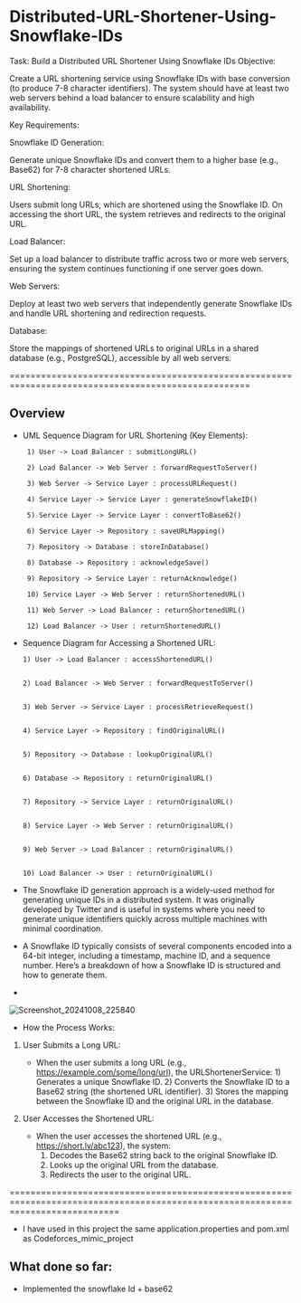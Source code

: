 # Distributed-URL-Shortener-Using-Snowflake-IDs

Task: Build a Distributed URL Shortener Using Snowflake IDs
Objective:


Create a URL shortening service using Snowflake IDs with base conversion (to produce 7-8 character identifiers). The system should have at least two web servers behind a load balancer to ensure scalability and high availability.


Key Requirements:


Snowflake ID Generation:


Generate unique Snowflake IDs and convert them to a higher base (e.g., Base62) for 7-8 character shortened URLs.


URL Shortening:


Users submit long URLs, which are shortened using the Snowflake ID. On accessing the short URL, the system retrieves and redirects to the original URL.


Load Balancer:


Set up a load balancer to distribute traffic across two or more web servers, ensuring the system continues functioning if one server goes down.


Web Servers:


Deploy at least two web servers that independently generate Snowflake IDs and handle URL shortening and redirection requests.


Database:


Store the mappings of shortened URLs to original URLs in a shared database (e.g., PostgreSQL), accessible by all web servers.

====================================================================================================
## Overview


* UML Sequence Diagram for URL Shortening (Key Elements):

       1) User -> Load Balancer : submitLongURL()

       2) Load Balancer -> Web Server : forwardRequestToServer()

       3) Web Server -> Service Layer : processURLRequest()

       4) Service Layer -> Service Layer : generateSnowflakeID()

       5) Service Layer -> Service Layer : convertToBase62()

       6) Service Layer -> Repository : saveURLMapping()

       7) Repository -> Database : storeInDatabase()

       8) Database -> Repository : acknowledgeSave()

       9) Repository -> Service Layer : returnAcknowledge()

       10) Service Layer -> Web Server : returnShortenedURL()

       11) Web Server -> Load Balancer : returnShortenedURL()

       12) Load Balancer -> User : returnShortenedURL()




* Sequence Diagram for Accessing a Shortened URL:

      1) User -> Load Balancer : accessShortenedURL()


      2) Load Balancer -> Web Server : forwardRequestToServer()


      3) Web Server -> Service Layer : processRetrieveRequest()


      4) Service Layer -> Repository : findOriginalURL()


      5) Repository -> Database : lookupOriginalURL()


      6) Database -> Repository : returnOriginalURL()


      7) Repository -> Service Layer : returnOriginalURL()


      8) Service Layer -> Web Server : returnOriginalURL()


      9) Web Server -> Load Balancer : returnOriginalURL()


      10) Load Balancer -> User : returnOriginalURL()


* The Snowflake ID generation approach is a widely-used method for generating unique IDs in a distributed system. It was originally developed by Twitter and is useful in systems where you need to generate unique identifiers quickly across multiple machines with minimal coordination.

* A Snowflake ID typically consists of several components encoded into a 64-bit integer, including a timestamp, machine ID, and a sequence number. Here’s a breakdown of how a Snowflake ID is structured and how to generate them.

* 
![Screenshot_20241008_225840](https://github.com/user-attachments/assets/83cf46de-7a46-4913-8a3a-e285d743d3f5)

* How the Process Works:
1) User Submits a Long URL:

   * When the user submits a long URL (e.g., https://example.com/some/long/url), the URLShortenerService:
            1) Generates a unique Snowflake ID.
            2) Converts the Snowflake ID to a Base62 string (the shortened URL identifier).
            3) Stores the mapping between the Snowflake ID and the original URL in the database.

2) User Accesses the Shortened URL:

     *  When the user accesses the shortened URL (e.g., https://short.ly/abc123), the system:
           1) Decodes the Base62 string back to the original Snowflake ID.
           2) Looks up the original URL from the database.
           3) Redirects the user to the original URL.



=================================================================================================================================

  * I have used in this project the same application.properties and pom.xml as Codeforces_mimic_project


## What done so far:

* Implemented the snowflake Id + base62 


